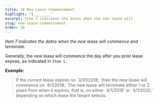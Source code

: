 ```yaml
---
title: 18 New Lease Commencement
highlight: "$________"
excerpt: Item 7 indicates the dates when the new lease will
slug: new-lease-commencement
order: 18
---
```


_Item 7 indicates the dates when the new lease will commence and terminate._

Generally, the new lease will commence the day after you prior lease expires, as indicated in `Item 1.`

**Example:**
<blockquote style="border-left-style: solid; padding-left: 10px;"> If the current lease expires on `3/31/2018,` then the new lease will commence on `4/1/2018.`  The new lease will terminate either 1 or 2 years from when it expires, that is, on either `4/1/2019` or `4/1/2020,` depending on which lease the tenant selects.
</blockquote>
